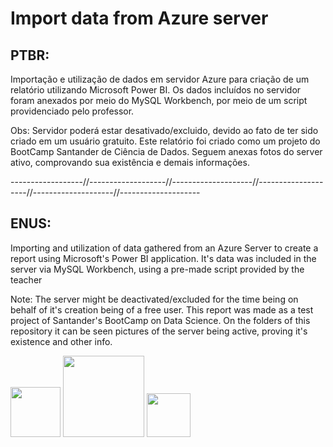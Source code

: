 # Import data from Azure server
## PTBR:
Importação e utilização de dados em servidor Azure para criação de um relatório utilizando Microsoft Power BI. Os dados incluídos no servidor foram anexados por meio do MySQL Workbench, por meio de um script providenciado pelo professor.

Obs: Servidor poderá estar desativado/excluido, devido ao fato de ter sido criado em um usuário gratuito. Este relatório foi criado como um projeto do BootCamp Santander de Ciência de Dados.
Seguem anexas fotos do server ativo, comprovando sua existência e demais informações.

------------------//-------------------//--------------------//--------------------//--------------------//--------------------

## ENUS:
Importing and utilization of data gathered from an Azure Server to create a report using Microsoft's Power BI application. It's data was included in the server via MySQL Workbench, using a pre-made script provided by the teacher

Note: The server might be deactivated/excluded for the time being on behalf of it's creation being of a free user. This report was made as a test project of Santander's BootCamp on Data Science.
On the folders of this repository it can be seen pictures of the server being active, proving it's existence and other info.

<code><img width="80" src="https://img.shields.io/badge/PowerBI-F2C811?style=for-the-badge&logo=Power%20BI&logoColor=white"></code>
<code><img width="130" src="https://img.shields.io/badge/Azure_Functions-0062AD?style=for-the-badge&logo=azure-functions&logoColor=white"></code>
<code><img width="70" src="https://img.shields.io/badge/MySQL-005C84?style=for-the-badge&logo=mysql&logoColor=white"></code>
